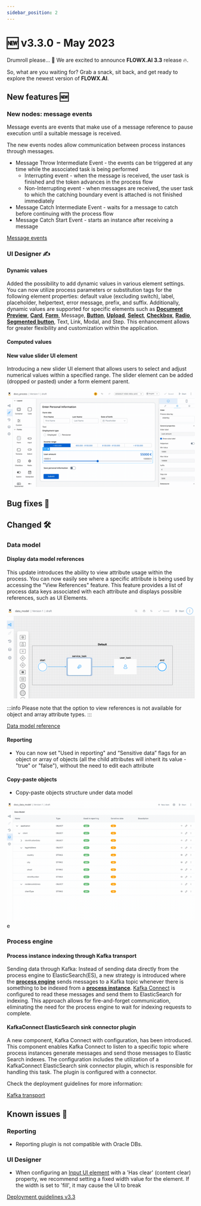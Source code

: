 ```yaml
---
sidebar_position: 2
---
```


# 🆕 v3.3.0 - May 2023

Drumroll please... 🥁 We are excited to announce **FLOWX.AI 3.3** release 🔥.

So, what are you waiting for? Grab a snack, sit back, and get ready to explore the newest version of **FLOWX.AI**.

## **New features** 🆕

### New nodes: message events

Message events are events that make use of a message reference to pause execution until a suitable message is received.

The new events nodes allow communication between process instances through messages.

* Message Throw Intermediate Event - the events can be triggered at any time while the associated task is being performed
    * Interrupting event - when the message is received, the user task is finished and the token advances in the process flow
    * Non-Interrupting event - when messages are received, the user task to which the catching boundary event is attached is not finished immediately
* Message Catch Intermediate Event - waits for a message to catch before continuing with the process flow
* Message Catch Start Event - starts an instance after receiving a message

[Message events](../../docs/building-blocks/node/message-events)


### UI Designer ✍️

#### Dynamic values

Added the possibility to add dynamic values in various element settings. You can now utilize process parameters or substitution tags for the following element properties: default value (excluding switch), label, placeholder, helpertext, error message, prefix, and suffix. Additionally, dynamic values are supported for specific elements such as [**Document Preview**](../../docs/building-blocks/ui-designer/ui-component-types/file-preview), [**Card**](../../docs/building-blocks/ui-designer/ui-component-types/root-components/card), [**Form**](../../docs/building-blocks/ui-designer/ui-component-types/form-elements/form-elements), Message, [**Button**](../../docs/building-blocks/ui-designer/ui-component-types/buttons), [**Upload**](../../docs/building-blocks/ui-designer/ui-component-types/buttons), [**Select**](../../docs/building-blocks/ui-designer/ui-component-types/form-elements/select-form-field), [**Checkbox**](../../docs/building-blocks/ui-designer/ui-component-types/form-elements/checkbox-form-field), [**Radio**](../../docs/building-blocks/ui-designer/ui-component-types/form-elements/radio-form-field), [**Segmented button**](../../docs/building-blocks/ui-designer/ui-component-types/form-elements/segmented-button), Text, Link, Modal, and Step. This enhancement allows for greater flexibility and customization within the application.

#### Computed values

#### New value slider UI element

Introducing a new slider UI element that allows users to select and adjust numerical values within a specified range. The slider element can be added (dropped or pasted) under a form element parent.

![](../img/slider_release.gif)

## **Bug fixes** 🔧

## **Changed** 🛠️

### Data model

#### Display data model references

This update introduces the ability to view attribute usage within the process. You can now easily see where a specific attribute is being used by accessing the "View References" feature. This feature provides a list of process data keys associated with each attribute and displays possible references, such as UI Elements.

![](../img/data_model_reference.gif)

:::info
Please note that the option to view references is not available for object and array attribute types.
:::

[Data model reference](../../docs/building-blocks/process/process-definition#data-model-reference)

#### Reporting

* You can now set "Used in reporting" and “Sensitive data” flags for an object or array of objects (all the child attributes will inherit its value - "true" or "false"), without the need to edit each attribute 

#### Copy-paste objects

* Copy-paste objects structure under data model

![](../img/copy_data_objects.gif)e

### Process engine

#### Process instance indexing through Kafka transport

Sending data through Kafka: Instead of sending data directly from the process engine to ElasticSearch(ES), a new strategy is introduced where the [**process engine**](../../docs/platform-deep-dive/core-components/flowx-engine) sends messages to a Kafka topic whenever there is something to be indexed from a [**process instance**](../../docs/building-blocks/process/active-process/process-instance). [Kafka Connect](https://kafka.apache.org/documentation.html#connect) is configured to read these messages and send them to ElasticSearch for indexing. This approach allows for fire-and-forget communication, eliminating the need for the process engine to wait for indexing requests to complete.

#### KafkaConnect ElasticSearch sink connector plugin

A new component, Kafka Connect with configuration, has been introduced. This component enables Kafka Connect to listen to a specific topic where process instances generate messages and send those messages to Elastic Search indexes. The configuration includes the utilization of a KafkaConnect ElasticSearch sink connector plugin, which is responsible for handling this task. The plugin is configured with a connector.

Check the deployment guidelines for more information:

[Kafka transport](deployment-guidelines-v3.3.0.md#process-engine)

## **Known issues** 🙁

### Reporting

* Reporting plugin is not compatible with Oracle DBs.

### UI Designer

* When configuring an [Input UI element](../../docs/building-blocks/ui-designer/ui-component-types/form-elements/input-form-field) with a 'Has clear' (content clear) property, we recommend setting a fixed width value for the element. If the width is set to 'fill', it may cause the UI to break

[Deployment guidelines v3.3](./deployment-guidelines-v3.3.0)


